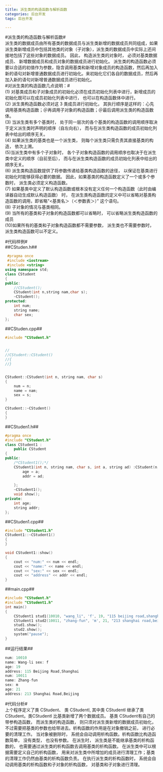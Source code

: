 ```yaml
---
title: 派生类的构造函数与解析函数
categories: 后台开发
tags: 后台开发

---
```

#派生类的构造函数与解析函数#  
派生类的数据成员由所有基类的数据成员与派生类新增的数据成员共同组成，如果派生类新增成员中包括其他类的对象（子对象），派生类的数据成员中实际上还间接地包括了这些对象的数据成员。 因此， 构造派生类的对象时， 必须对基类数据成员、 新增数据成员和成员对象的数据成员进行初始化。 派生类的构造函数必须要以合适的初值作为参数，隐含调用基类和新增对象成员的构造函数，然后再加入新的语句对新增普通数据成员进行初始化。来初始化它们各自的数据成员，然后再加入新的语句对新增普通数据成员进行初始化。  
#对派生类的构造函数几点说明：#  
(1) 对基类成员和子对象成员的初始化必须在成员初始化列表中进行，新增成员的初始化既可以在成员初始化列表中进行， 也可以在构造函数体中进行。  
(2) 派生类构造函数必须对这 3 类成员进行初始化， 其执行顺序是这样的：心先调用基类构造函数；＠再调用子对象的构造函数；＠最后调用派生类的构造函数体。  
(3) 当派生类有多个基类时， 处于同一层次的各个基类的构造函数的调用顺序取决于定义派生类时声明的顺序（自左向右）， 而与在派生类构造函数的成员初始化列表中给出的顺序无关。  
(4) 如果派生类的基类也是一个派生类， 则每个派生类只需负责其直接基类的构造， 依次上溯。  
(5)当派生类中有多个子对象时， 各个子对象构造函数的调用顺序也取决于在派生类中定义的顺序（自前至后）， 而与在派生类构造函数的成员初始化列表中给出的顺序无关。  
(6) 派生类构造函数提供了将参数传递给基类构造函数的途径， 以保证在基类进行初始化时能够获得必要的数据。 因此，如果基类的构造函数定义了一个或多个参数时， 派生类必须定义构造函数。  
(7) 如果基类中定义了默认构造函数或根本没有定义任何一个构造函数（此时由编译器自动生成默认构造函数） 时， 在派生类构造函数的定义中可以省略对基类构造函数的调用，即省略"<基类名＞（＜参数表＞）” 这个语句。  
(8)	子对象的情况与基类相同。  
(9)	当所有的基类和子对象的构造函数都可以省略时， 可以省略派生类构造函数的成员  
(10)如果所有的基类和子对象构造函数都不需要参数， 派生类也不需要参数时， 派生类构造函数可以不定义。  

#代码样例#  
##CStuden.h##
```cpp
 #pragma once
 #include <iostream>
 #include <string>
using namespace std;
class CStudent
{
public:
	//CStudent();
	CStudent(int n,string nam,char s);
	~CStudent();
protected:
	int num;
	string name;
	char sex;
};
```

##CStuden.cpp##
```cpp
#include "CStudent.h"


//
//CStudent::CStudent()
//{
//}


CStudent::CStudent(int n, string nam, char s)
{
	num = n;
	name = nam;
	sex = s;
}

CStudent::~CStudent()
{
}
```
##CStuden1.h##
```cpp
#pragma once
#include "CStudent.h"
class CStudent1 :
	public CStudent
{
public:
	/*CStudent1();*/
	CStudent1(int n, string nam, char s, int a, string ad) :CStudent(n, nam, s) {
		age = a;
	    addr = ad;
		
	};
	~CStudent1();
	void show();
private:
	int age;
	string addr;
};
```

##CStuden1.cpp##
```cpp
#include "CStudent1.h"
CStudent1::~CStudent1()
{
}

void CStudent1::show()
{
	cout << "num:" << num << endl;
	cout << "name:" << name << endl;
	cout << "sex:" << sex << endl;
	cout << "address" << addr << endl;
}

```

##main.cpp##
```cpp
#include "CStudent.h"
#include "CStudent1.h"
int main()
{
	CStudent1 stud1(10010, "wang_li", 'f', 19, "115 beijing road,shanghai");
	CStudent1 stud2(10011, "zhang-fun", 'm', 21, "213 shanghai road,beijing");
	stud1.show();
	stud2.show();
	system("pause");
}
```
##运行结果##
```cpp
num: 10010 
name: Wang-li sex: f 
age: 19 
address: 115 Beijing Road,Shanghai 
num: 10011 
name: Zhang-fun 
sex: m 
age: 21 
address: 213 Shanghai Road,Beijing
```
#代码分析#  
上个程序定义了类 CStudent、 类 CStudentl, 其中类 CStudentl 继承了类 CStudent。类CStudentl 比基类新增了两个数据成员。 基类 CStudent有自己的带参构造函数， 而派生类的构造函数， 则只须对派生类新增的数据成员初始化， 不过需要把基类的参数也给带进去。析构函数的作用是在对象撤销之前， 进行必要的清理工作。 当对象被删除时， 系统会自动调用析构函数。析构函数比构造函数简单， 没有类型， 也没有参数。 在派生时， 派生类是不能继承基类的析构函数的， 也需要通过派生类的析构函数去调用基类的析构函数。 在派生类中可以根据需要定义自己的析构函数， 用来对派生类中所增加的成员进行清理工作；基类的清理工作仍然由基类的析构函数负责。 在执行派生类的析构函数时， 系统会自动调用基类的析构函数和子对象的析构函数， 对基类和子对象进行清理。